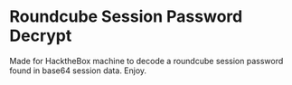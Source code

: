 # Roundcube Session Password Decrypt


Made for HacktheBox machine to decode a roundcube session password found in base64 session data. Enjoy.
